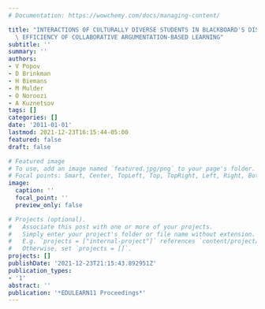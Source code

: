 ```yaml
---
# Documentation: https://wowchemy.com/docs/managing-content/

title: "INTERACTIONS OF CULTURALLY DIVERSE STUDENTS IN BLACKBOARD'S DISCUSSION BOARD:\
  \ EFFICIENCY OF COLLABORATIVE ARGUMENTATION-BASED LEARNING"
subtitle: ''
summary: ''
authors:
- V Popov
- D Brinkman
- H Biemans
- M Mulder
- O Noroozi
- A Kuznetsov
tags: []
categories: []
date: '2011-01-01'
lastmod: 2021-12-23T16:15:44-05:00
featured: false
draft: false

# Featured image
# To use, add an image named `featured.jpg/png` to your page's folder.
# Focal points: Smart, Center, TopLeft, Top, TopRight, Left, Right, BottomLeft, Bottom, BottomRight.
image:
  caption: ''
  focal_point: ''
  preview_only: false

# Projects (optional).
#   Associate this post with one or more of your projects.
#   Simply enter your project's folder or file name without extension.
#   E.g. `projects = ["internal-project"]` references `content/project/deep-learning/index.md`.
#   Otherwise, set `projects = []`.
projects: []
publishDate: '2021-12-23T21:15:43.892951Z'
publication_types:
- '1'
abstract: ''
publication: '*EDULEARN11 Proceedings*'
---
```

